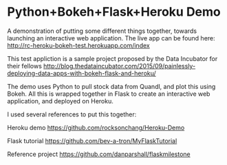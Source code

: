 # Python+Bokeh+Flask+Heroku Demo

A demonstration of putting some different things together, towards launching an interactive web application.  The live app can be found here:  http://rc-heroku-bokeh-test.herokuapp.com/index

This test appliction is a sample project proposed by the Data Incubator for their fellows 
http://blog.thedataincubator.com/2015/09/painlessly-deploying-data-apps-with-bokeh-flask-and-heroku/

The demo uses Python to pull stock data from Quandl, and plot this using Bokeh.  All this is wrapped together in Flask to create an interactive web application, and deployed on Heroku.

I used several references to put this together:

Heroku demo
https://github.com/rocksonchang/Heroku-Demo

Flask tutorial
https://github.com/bev-a-tron/MyFlaskTutorial

Reference project
https://github.com/danparshall/flaskmilestone

